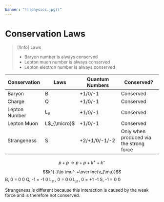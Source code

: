 ```yaml
---
banner: "![[physics.jpg]]"
---
```

# Conservation Laws

> [!Info] Laws
> - Baryon number is always conserved
> - Lepton muon number is always conserved
> - Lepton electron number is always conserved

| Conservation  | Laws | Quantum Numbers | Conserved?                              |
|---------------|------|-----------------|-----------------------------------------|
| Baryon        | B    | +1/0/-1       | Conserved                               |
| Charge        | Q    | +1/0/-1       | Conserved                               |
| Lepton Number | L$_{e}$    | +1/0/-1       | Conserved                               |
| Lepton Muon   | L$_{\micro}$    | +1/0/-1       | Conserved                               |
| Strangeness    | S    | +2/+1/0/-1/-2 | Only when produced via the strong force |

$$p + p \to p + p + k^++k^-$$

$$k^{-}\to \mu^-+\overline{v_{\mu}}$$
B, 0 = 0 0 
Q, -1 = -1 0
L$_{e}$ , 0 = 0 0
L$_{\mu}$ , 0 = +1 -1
S, -1 = 0 0

Strangeness is different because this interaction is caused by the weak force and is therefore not conserved.